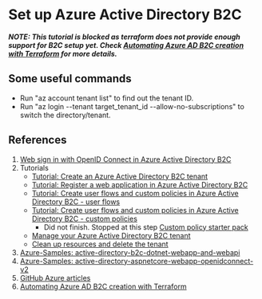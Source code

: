 # Set up Azure Active Directory B2C

**_NOTE: This tutorial is blocked as terraform does not provide enough support for B2C setup yet. Check [Automating Azure AD B2C creation with Terraform](https://codez.deedx.cz/posts/automating-azure-ad-b2c-creation-with-terraform/) for more details._**

## Some useful commands

- Run "az account tenant list" to find out the tenant ID.
- Run "az login --tenant target_tenant_id --allow-no-subscriptions" to switch the directory/tenant.

## References

1. [Web sign in with OpenID Connect in Azure Active Directory B2C](https://docs.microsoft.com/en-us/azure/active-directory-b2c/openid-connect)
2. Tutorials
   - [Tutorial: Create an Azure Active Directory B2C tenant](https://docs.microsoft.com/en-us/azure/active-directory-b2c/tutorial-create-tenant)
   - [Tutorial: Register a web application in Azure Active Directory B2C](https://docs.microsoft.com/en-us/azure/active-directory-b2c/tutorial-register-applications?tabs=app-reg-ga)
   - [Tutorial: Create user flows and custom policies in Azure Active Directory B2C - user flows](https://docs.microsoft.com/en-us/azure/active-directory-b2c/tutorial-create-user-flows?pivots=b2c-user-flow)
   - [Tutorial: Create user flows and custom policies in Azure Active Directory B2C - custom policies](https://docs.microsoft.com/en-us/azure/active-directory-b2c/tutorial-create-user-flows?pivots=b2c-custom-policy)
      - Did not finish. Stopped at this step [Custom policy starter pack](https://docs.microsoft.com/en-us/azure/active-directory-b2c/tutorial-create-user-flows?pivots=b2c-custom-policy#custom-policy-starter-pack)
   - [Manage your Azure Active Directory B2C tenant](https://docs.microsoft.com/en-us/azure/active-directory-b2c/tenant-management)
   - [Clean up resources and delete the tenant](https://docs.microsoft.com/en-us/azure/active-directory-b2c/tutorial-delete-tenant)
3. [Azure-Samples: active-directory-b2c-dotnet-webapp-and-webapi](https://github.com/Azure-Samples/active-directory-b2c-dotnet-webapp-and-webapi)
4. [Azure-Samples: active-directory-aspnetcore-webapp-openidconnect-v2](https://github.com/Azure-Samples/active-directory-aspnetcore-webapp-openidconnect-v2/tree/master/1-WebApp-OIDC/1-5-B2C)
5. [GitHub Azure articles](https://github.com/MicrosoftDocs/azure-docs/tree/main/articles/active-directory-b2c)
6. [Automating Azure AD B2C creation with Terraform](https://codez.deedx.cz/posts/automating-azure-ad-b2c-creation-with-terraform/)
